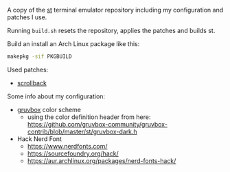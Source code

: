 A copy of the [st](https://st.suckless.org/patches/scrollback/) terminal
emulator repository including my configuration and patches I use.

Running `build.sh` resets the repository, applies the patches and builds st.

Build an install an Arch Linux package like this:
```sh
makepkg -sif PKGBUILD
```

Used patches:

* [scrollback](https://st.suckless.org/patches/scrollback/)

Some info about my configuration:

* [gruvbox](https://github.com/gruvbox-community/gruvbox) color scheme
  * using the color definition header from here:
    https://github.com/gruvbox-community/gruvbox-contrib/blob/master/st/gruvbox-dark.h
* Hack Nerd Font
  * https://www.nerdfonts.com/
  * https://sourcefoundry.org/hack/
  * https://aur.archlinux.org/packages/nerd-fonts-hack/
